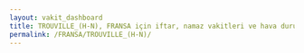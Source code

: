 ```yaml
---
layout: vakit_dashboard
title: TROUVILLE_(H-N), FRANSA için iftar, namaz vakitleri ve hava durumu - ilçe/eyalet seç
permalink: /FRANSA/TROUVILLE_(H-N)/
---
```


<script type="text/javascript">
  var GLOBAL_COUNTRY = 'FRANSA';
  var GLOBAL_CITY = 'TROUVILLE_(H-N)';
  var GLOBAL_STATE = '';
  var lat = 72;
  var lon = 21;
</script>
